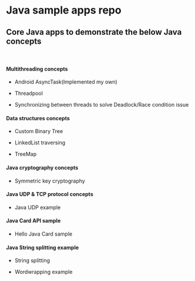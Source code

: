 # Java sample apps repo

<h2>Core Java apps to demonstrate the below Java concepts</h2></hr><br/>
<h4>Multithreading concepts</h4>
 <ul><li>Android AsyncTask(Implemented my own)</ul>
 <ul><li>Threadpool</ul>
 <ul><li>Synchronizing between threads to solve Deadlock/Race condition issue</ul>
 <h4>Data structures concepts</h4>
 <ul><li>Custom Binary Tree</ul>
 <ul><li>LinkedList traversing</ul>
  <ul><li>TreeMap</ul>
  
  <h4>Java cryptography concepts</h4>
 <ul><li>Symmetric key cryptography</ul>
 
 <h4>Java UDP & TCP protocol concepts</h4>
 <ul><li>Java UDP example</ul>
 
 <h4>Java Card API sample</h4>
 <ul><li>Hello Java Card sample</ul>
 
 <h4>Java String splitting example</h4>
 <ul><li>String splitting</ul>
 <ul><li>Wordwrapping example</ul>
  
